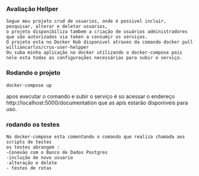 ### Avaliação Hellper
    Segue meu projeto crud de usuarios, onde é possivel incluir, pesquisar, alterar e deletar usuarios,
    o projeto disponibiliza tambem a criação de usuários administradores que são autorizados via token a consumir os serviços.
    O projeto esta no Docker Hub disponivel atraves da comando docker pull williancarlos/crus-user-helpper
    Ou suba minha aplicação no docker utilizando o docker-compose pois nele esta todas as configurações necessárias para subir o serviço. 

### Rodando o projeto

`docker-compose up`

apos executar o comando e subir o serviço é so acessar o endereço http://localhost:5000/documentation que as apis estarão disponiveis para uso.

### rodando os testes

    No docker-compose esta comentando o comando que realiza chamada aos scripts de testes
    os testes abrangem : 
    -Conexão com o Banco de Dados Postgres
    -inclução de novo usuario
    -alteração e delete
    - testes de rotas 